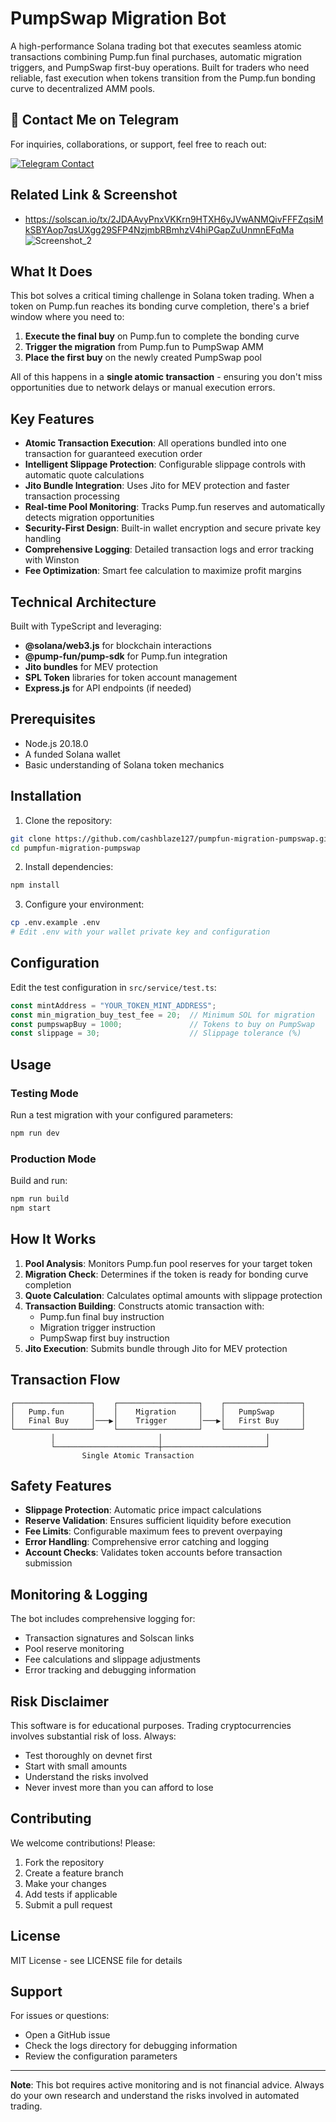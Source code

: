 # PumpSwap Migration Bot

A high-performance Solana trading bot that executes seamless atomic transactions combining Pump.fun final purchases, automatic migration triggers, and PumpSwap first-buy operations. Built for traders who need reliable, fast execution when tokens transition from the Pump.fun bonding curve to decentralized AMM pools.

## 📩 Contact Me on Telegram

For inquiries, collaborations, or support, feel free to reach out:

[![Telegram Contact](https://img.shields.io/badge/Telegram-Contact%20Me-blue?logo=telegram&style=for-the-badge)](https://t.me/cashblaze127)

## Related Link & Screenshot
- https://solscan.io/tx/2JDAAvyPnxVKKrn9HTXH6yJVwANMQivFFFZqsiMkSBYAop7qsUXgg29SFP4NzjmbRBmhzV4hiPGapZuUnmnEFqMa
![Screenshot_2](https://github.com/user-attachments/assets/485e67b1-8922-42f3-9135-7c81e9076178)


## What It Does

This bot solves a critical timing challenge in Solana token trading. When a token on Pump.fun reaches its bonding curve completion, there's a brief window where you need to:

1. **Execute the final buy** on Pump.fun to complete the bonding curve
2. **Trigger the migration** from Pump.fun to PumpSwap AMM
3. **Place the first buy** on the newly created PumpSwap pool

All of this happens in a **single atomic transaction** - ensuring you don't miss opportunities due to network delays or manual execution errors.

## Key Features

- **Atomic Transaction Execution**: All operations bundled into one transaction for guaranteed execution order
- **Intelligent Slippage Protection**: Configurable slippage controls with automatic quote calculations
- **Jito Bundle Integration**: Uses Jito for MEV protection and faster transaction processing
- **Real-time Pool Monitoring**: Tracks Pump.fun reserves and automatically detects migration opportunities
- **Security-First Design**: Built-in wallet encryption and secure private key handling
- **Comprehensive Logging**: Detailed transaction logs and error tracking with Winston
- **Fee Optimization**: Smart fee calculation to maximize profit margins

## Technical Architecture

Built with TypeScript and leveraging:
- **@solana/web3.js** for blockchain interactions
- **@pump-fun/pump-sdk** for Pump.fun integration
- **Jito bundles** for MEV protection
- **SPL Token** libraries for token account management
- **Express.js** for API endpoints (if needed)

## Prerequisites

- Node.js 20.18.0 
- A funded Solana wallet
- Basic understanding of Solana token mechanics

## Installation

1. Clone the repository:
```bash
git clone https://github.com/cashblaze127/pumpfun-migration-pumpswap.git
cd pumpfun-migration-pumpswap
```

2. Install dependencies:
```bash
npm install
```

3. Configure your environment:
```bash
cp .env.example .env
# Edit .env with your wallet private key and configuration
```

## Configuration

Edit the test configuration in `src/service/test.ts`:

```typescript
const mintAddress = "YOUR_TOKEN_MINT_ADDRESS";
const min_migration_buy_test_fee = 20;  // Minimum SOL for migration
const pumpswapBuy = 1000;               // Tokens to buy on PumpSwap
const slippage = 30;                    // Slippage tolerance (%)
```

## Usage

### Testing Mode
Run a test migration with your configured parameters:
```bash
npm run dev
```

### Production Mode
Build and run:
```bash
npm run build
npm start
```

## How It Works

1. **Pool Analysis**: Monitors Pump.fun pool reserves for your target token
2. **Migration Check**: Determines if the token is ready for bonding curve completion
3. **Quote Calculation**: Calculates optimal amounts with slippage protection
4. **Transaction Building**: Constructs atomic transaction with:
   - Pump.fun final buy instruction
   - Migration trigger instruction  
   - PumpSwap first buy instruction
5. **Jito Execution**: Submits bundle through Jito for MEV protection

## Transaction Flow

```
┌─────────────────┐    ┌──────────────────┐    ┌─────────────────┐
│   Pump.fun      │    │    Migration     │    │   PumpSwap      │
│   Final Buy     │───▶│    Trigger       │───▶│   First Buy     │
└─────────────────┘    └──────────────────┘    └─────────────────┘
         │                       │                       │
         └───────────────────────┼───────────────────────┘
                Single Atomic Transaction
```

## Safety Features

- **Slippage Protection**: Automatic price impact calculations
- **Reserve Validation**: Ensures sufficient liquidity before execution  
- **Fee Limits**: Configurable maximum fees to prevent overpaying
- **Error Handling**: Comprehensive error catching and logging
- **Account Checks**: Validates token accounts before transaction submission

## Monitoring & Logging

The bot includes comprehensive logging for:
- Transaction signatures and Solscan links
- Pool reserve monitoring
- Fee calculations and slippage adjustments
- Error tracking and debugging information

## Risk Disclaimer

This software is for educational purposes. Trading cryptocurrencies involves substantial risk of loss. Always:
- Test thoroughly on devnet first
- Start with small amounts
- Understand the risks involved
- Never invest more than you can afford to lose

## Contributing

We welcome contributions! Please:
1. Fork the repository
2. Create a feature branch
3. Make your changes
4. Add tests if applicable
5. Submit a pull request

## License

MIT License - see LICENSE file for details

## Support

For issues or questions:
- Open a GitHub issue
- Check the logs directory for debugging information
- Review the configuration parameters

---

**Note**: This bot requires active monitoring and is not financial advice. Always do your own research and understand the risks involved in automated trading.
